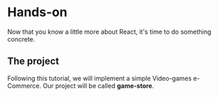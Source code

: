 # Hands-on

Now that you know a little more about React, it's time to do something concrete.

## The project

Following this tutorial, we will implement a simple Video-games e-Commerce.
Our project will be called **game-store**.
